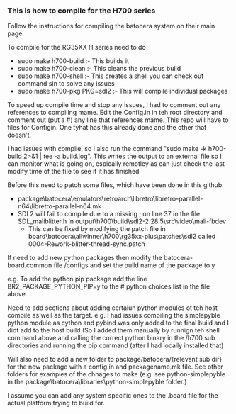 <h3>This is how to compile for the H700 series</h3>

<p>Follow the instructions for compiling the batocera system on their main page.</p>

<p>To compile for the RG35XX H series need to do</p>
  <ul><li>sudo make h700-build  :- This builds it</li>
  <li>sudo make h700-clean :- This cleans the previous build</li>
  <li>sudo make h700-shell :- This creates a shell you can check out command sin to solve any issues</li>
  <li>sudo make h700-pkg PKG=sdl2 :- This will compile individual packages</li>
  </ul>
  
<p>To speed up compile time and stop any issues, I had to comment out any references to compiling mame. Edit the Config.in in teh root directory and comment out (put a #) any line that references mame. This repo will have to files for Configin. One tyhat has this already done and the other that doesn't.</p>

 <p>I had issues with compile, so I also run the command "sudo make -k h700-build 2>&1 | tee -a build.log". This writes the output to an external file so I can monitor what is going on, espically remotley as can just check the last modify time of the file to see if it has finished</p>

<p>Before this need to patch some files, which have been done in this github.</p>
    <ul>
    <li>package\batocera\emulators\retroarch\libretro\libretro-parallel-n64\libretro-parallel-n64.mk</li>
    <li>SDL2 will fail to compile due to a missing ; on line 37 in the file SDL_maliblitter.h in output\h700\build\sdl2-2.28.5\src\video\mali-fbdev<ul><li>This can be fixed by modifying the patch file in board\batocera\allwinner\h700\rg35xx-plus\patches\sdl2 called 0004-Rework-blitter-thread-sync.patch </li></ul></li>
    </ul>

<p>If need to add new python packages then modify the batocera-board.common file /configs and set the build name of the package to y</p>
       <p>e.g. To add the python pip package add the line BR2_PACKAGE_PYTHON_PIP=y to the # python choices list in the file above.</p>

<p>Need to add sections about adding certaiun python modules ot teh host compile as well as the target. e.g. I had issues compiling the simplepyble python module as cython and pybind was only added to the final build and I didt add to the host build (So I added them manually by runnign teh shell command above and calling the correct python binary in the /h700 sub directories and running the pip command (after I had locally installed that) </p>

<p>Will also need to add a new folder to package/batocera/{relevant sub dir} for the new package with a config.in and packagename.mk file. See other folders for examples of the chnages to make (e.g. see python-simplepyble in the package\batocera\libraries\python-simplepyble folder.)</p>

<p>I assume you can add any system specific ones to the .board file for the actual platform trying to build for.</p>

